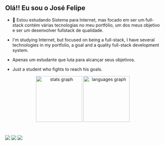 ## Olá!! Eu sou o José Felipe
- 🌱 Estou estudando Sistema para Internet, mas focado em ser um full-stack  contém várias tecnologias no meu portfólio, um dos meus objetivo e ser um desenvolver fullstack de qualidade.
- I'm studying Internet, but focused on being a full-stack, I have several technologies in my portfolio, a goal and a quality full-stack development system.

- Apenas um estudante que luta para alcançar seus objetivos.
- Just a student who fights to reach his goals.

<div align="center">
  <img src="https://github-readme-stats.vercel.app/api?hide_title=false&hide_rank=false&show_icons=true&include_all_commits=true&count_private=true&disable_animations=false&theme=dracula&locale=en&hide_border=false&username=Josefelipedev" height="150" alt="stats graph"  />
  <img src="https://github-readme-stats.vercel.app/api/top-langs?locale=en&hide_title=false&layout=compact&card_width=320&langs_count=5&theme=dracula&hide_border=false&username=Josefelipedev" height="150" alt="languages graph"  />
</div>

###
<br>
 <div> 
  <a href="https://www.instagram.com/josefelipealmeida/" target="_blank"><img src="https://img.shields.io/badge/-Instagram-%23E4405F?style=for-the-badge&logo=instagram&logoColor=white" target="_blank"></a>
  <a href = "mailto:josefelipedev@gmail.com"><img src="https://img.shields.io/badge/-Gmail-%23333?style=for-the-badge&logo=gmail&logoColor=white" target="_blank"></a>
  <a href="https://www.linkedin.com/in/jose-felipe-almeida-dos-santos-a29665210/" target="_blank"><img src="https://img.shields.io/badge/-LinkedIn-%230077B5?style=for-the-badge&logo=linkedin&logoColor=white" target="_blank"></a> 
 
  
</div> 



